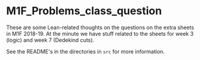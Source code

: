 # M1F_Problems_class_question

These are some Lean-related thoughts on the questions on the extra sheets in M1F 2018-19. At the minute we have stuff related to the sheets for week 3 (logic) and week 7 (Dedekind cuts).

See the README's in the directories in `src` for more information.
